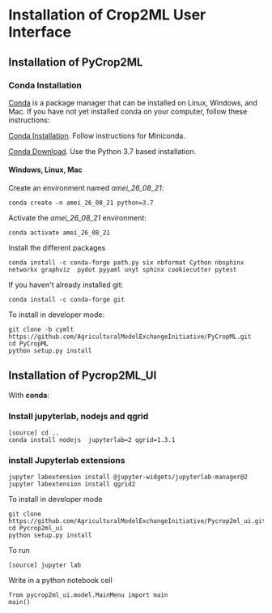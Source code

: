 # Installation of Crop2ML User Interface 

## Installation of PyCrop2ML

### Conda Installation

[Conda](https://conda.io) is a package manager that can be installed on Linux, Windows, and Mac.
If you have not yet installed conda on your computer, follow these instructions:

[Conda Installation](https://conda.io/docs/user-guide/install/index.html). Follow instructions for Miniconda.

[Conda Download](https://conda.io/miniconda.html). Use the Python 3.7 based installation.

#### Windows, Linux, Mac

Create an environment named *amei_26_08_21*:

    conda create -n amei_26_08_21 python=3.7

Activate the *amei_26_08_21* environment:

    conda activate amei_26_08_21

Install the different packages

    conda install -c conda-forge path.py six nbformat Cython nbsphinx networkx graphviz  pydot pyyaml unyt sphinx cookiecutter pytest


If you haven't already installed git:

    conda install -c conda-forge git

To install in developer mode:

    git clone -b cymlt  https://github.com/AgriculturalModelExchangeInitiative/PyCropML.git
    cd PyCropML
    python setup.py install


## Installation of Pycrop2ML_UI


With **conda**:

### Install jupyterlab, nodejs and qgrid

    [source] cd ..
    conda install nodejs  jupyterlab=2 qgrid=1.3.1

### install Jupyterlab extensions

    jupyter labextension install @jupyter-widgets/jupyterlab-manager@2
    jupyter labextension install qgrid2 

To install in developer mode

    git clone https://github.com/AgriculturalModelExchangeInitiative/Pycrop2ml_ui.git
    cd Pycrop2ml_ui
    python setup.py install

To run 

    [source] jupyter lab

Write in a python notebook cell

    from pycrop2ml_ui.model.MainMenu import main
    main()

